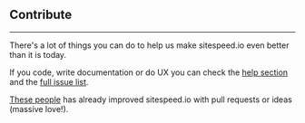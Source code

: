 ## Contribute
* * *

There's a lot of things you can do to help us make sitespeed.io even better than it is today.

If you code, write documentation or do UX you can check the [help section](https://github.com/sitespeedio/sitespeed.io/blob/main/HELP.md) and the [full issue list](https://github.com/sitespeedio/sitespeed.io/issues).

[These people](https://github.com/sitespeedio/sitespeed.io/blob/main/CONTRIBUTORS.md) has already improved sitespeed.io with pull requests or ideas (massive love!).
